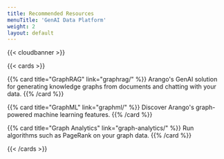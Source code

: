 ```yaml
---
title: Recommended Resources
menuTitle: 'GenAI Data Platform'
weight: 2
layout: default
---
```

{{< cloudbanner >}}

{{< cards >}}

{{% card title="GraphRAG" link="graphrag/" %}}
Arango's GenAI solution for generating knowledge graphs from documents
and chatting with your data.
{{% /card %}}

{{% card title="GraphML" link="graphml/" %}}
Discover Arango's graph-powered machine learning features.
{{% /card %}}

{{% card title="Graph Analytics" link="graph-analytics/" %}}
Run algorithms such as PageRank on your graph data.
{{% /card %}}

{{< /cards >}}

